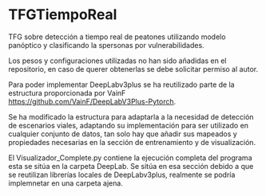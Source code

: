 # TFGTiempoReal
TFG sobre detección a tiempo real de peatones utilizando modelo panóptico y clasificando la spersonas por vulnerabilidades.

Los pesos y configuraciones utilizadas no han sido añadidas en el repositorio, en caso de querer obtenerlas se debe solicitar permiso al autor.

Para poder implementar DeepLabv3plus se ha reutilizado parte de la estructura proporcionada por VainF https://github.com/VainF/DeepLabV3Plus-Pytorch.

Se ha modificado la estructura para adaptarla a la necesidad de detección de escenarios viales, adaptando su implementación para ser utilizado en cualquier conjunto de datos, tan solo hay que añadir sus mapeados y propiedades necesarias en la sección de entrenamiento y de visualización.

El Visualizador_Complete.py contiene la ejecución completa del programa esta se sitúa en la carpeta DeepLab. Se sitúa en esa sección debido a que se reutilizan librerías locales de DeepLabv3plus, realmente se podría implemnetar en una carpeta ajena.
